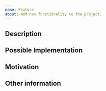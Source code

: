 ```yaml
---
name: Feature
about: Add new functionality to the project.
---
```


<!-- These are comments and you don't need to delete them -->

<!-- Provide a general summary of the issue in the Title above -->

## Description

<!-- Tell us how it would work -->

## Possible Implementation

<!-- Not obligatory, but suggest ideas on how to implement the feature -->

## Motivation

<!-- How did you come up with the idea of this feature? -->

## Other information

<!-- Whatever else you consider relevant -->